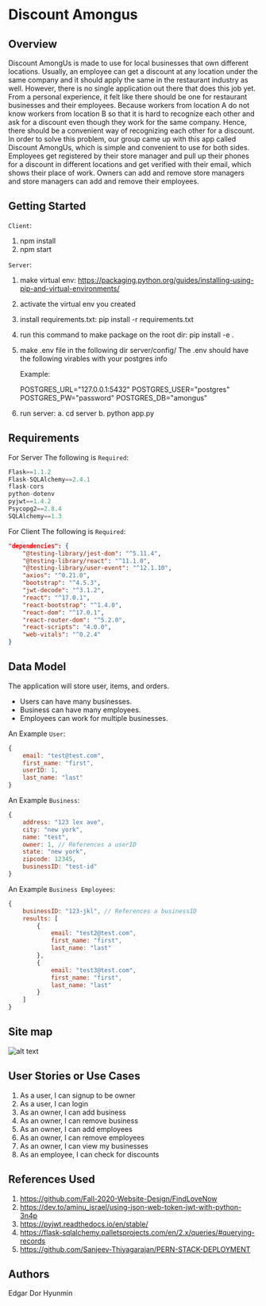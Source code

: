 # Discount Amongus


## Overview

Discount AmongUs is made to use for local businesses that own different locations. Usually, an employee can get a discount at any location under the same company and it should apply the same in the restaurant industry as well. However, there is no single application out there that does this job yet. From a personal experience, it felt like there should be one for restaurant businesses and their employees. Because workers from location A do not know workers from location B so that it is hard to recognize each other and ask for a discount even though they work for the same company. Hence, there should be a convenient way of recognizing each other for a discount. In order to solve this problem, our group came up with this app called Discount AmongUs, which is simple and convenient to use for both sides. Employees get registered by their store manager and pull up their phones for a discount in different locations and get verified with their email, which shows their place of work. Owners can add and remove store managers and store managers can add and remove their employees.


## Getting Started

`Client`:
1. npm install
2. npm start

`Server`:
1. make virtual env:
    https://packaging.python.org/guides/installing-using-pip-and-virtual-environments/

2. activate the virtual env you created

3. install requirements.txt:
    pip install -r requirements.txt

4. run this command to make package on the root dir:
    pip install -e .

5. make .env file in the following dir server/config/
    The .env should have the following virables with your postgres info

    Example: 
    
    POSTGRES_URL="127.0.0.1:5432"
    POSTGRES_USER="postgres"
    POSTGRES_PW="password"
    POSTGRES_DB="amongus"

6. run server:
    a. cd server
    b. python app.py



## Requirements

For Server The following is `Required`:

```python
Flask==1.1.2
Flask-SQLAlchemy==2.4.1
flask-cors
python-dotenv
pyjwt==1.4.2
Psycopg2==2.8.4
SQLAlchemy==1.3
```

For Client The following is `Required`:

```json
"dependencies": {
    "@testing-library/jest-dom": "^5.11.4",
    "@testing-library/react": "^11.1.0",
    "@testing-library/user-event": "^12.1.10",
    "axios": "^0.21.0",
    "bootstrap": "^4.5.3",
    "jwt-decode": "^3.1.2",
    "react": "^17.0.1",
    "react-bootstrap": "^1.4.0",
    "react-dom": "^17.0.1",
    "react-router-dom": "^5.2.0",
    "react-scripts": "4.0.0",
    "web-vitals": "^0.2.4"
}
```

## Data Model

The application will store user, items, and orders.

- Users can have many businesses.
- Business can have many employees.
- Employees can work for multiple businesses.


An Example `User`:

```javascript
{
    email: "test@test.com",
    first_name: "first",
    userID: 1,
    last_name: "last"
}
```

An Example `Business`:

```javascript
{
    address: "123 lex ave",
    city: "new york",
    name: "test",
    owner: 1, // References a userID
    state: "new york",
    zipcode: 12345,
    businessID: "test-id"
}
```

An Example `Business Employees`:

```javascript
{
    businessID: "123-jkl", // References a businessID 
    results: [
        {
            email: "test2@test.com",
            first_name: "first",
            last_name: "last"
        },
        {
            email: "test3@test.com",
            first_name: "first",
            last_name: "last"
        }
    ]
}
```

## Site map

![alt text](https://github.com/Discount-amongUS/discount-amongUS/blob/main/images/Discount_AmongUS_sitemap_transparentBG.png)

## User Stories or Use Cases

1. As a user, I can signup to be owner
2. As a user, I can login
3. As an owner, I can add business
4. As an owner, I can remove business 
5. As an owner, I can add employees 
6. As an owner, I can remove employees
7. As an owner, I can view my businesses 
8. As an employee, I can check for discounts

## References Used

1. https://github.com/Fall-2020-Website-Design/FindLoveNow
2. https://dev.to/aminu_israel/using-json-web-token-jwt-with-python-3n4p
3. https://pyjwt.readthedocs.io/en/stable/
4. https://flask-sqlalchemy.palletsprojects.com/en/2.x/queries/#querying-records
5. https://github.com/Sanjeev-Thiyagarajan/PERN-STACK-DEPLOYMENT

## Authors
Edgar
Dor
Hyunmin
